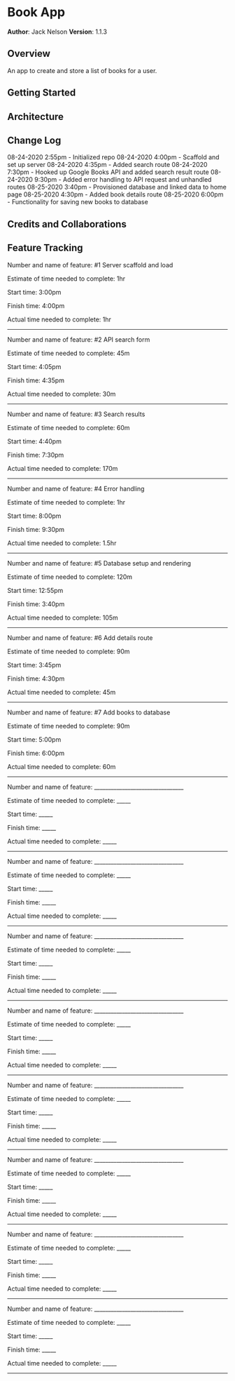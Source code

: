 # Book App

**Author**: Jack Nelson
**Version**: 1.1.3

## Overview

An app to create and store a list of books for a user.

## Getting Started
<!-- What are the steps that a user must take in order to build this app on their own machine and get it running? -->

## Architecture
<!-- Provide a detailed description of the application design. What technologies (languages, libraries, etc) you're using, and any other relevant design information. -->

## Change Log

08-24-2020 2:55pm - Initialized repo
08-24-2020 4:00pm - Scaffold and set up server
08-24-2020 4:35pm - Added search route
08-24-2020 7:30pm - Hooked up Google Books API and added search result route
08-24-2020 9:30pm - Added error handling to API request and unhandled routes
08-25-2020 3:40pm - Provisioned database and linked data to home page
08-25-2020 4:30pm - Added book details route
08-25-2020 6:00pm - Functionality for saving new books to database

## Credits and Collaborations



## Feature Tracking

Number and name of feature: #1 Server scaffold and load

Estimate of time needed to complete: 1hr

Start time: 3:00pm

Finish time: 4:00pm

Actual time needed to complete: 1hr

---

Number and name of feature: #2 API search form

Estimate of time needed to complete: 45m

Start time: 4:05pm

Finish time: 4:35pm

Actual time needed to complete: 30m

---

Number and name of feature: #3 Search results

Estimate of time needed to complete: 60m

Start time: 4:40pm

Finish time: 7:30pm

Actual time needed to complete: 170m

---

Number and name of feature: #4 Error handling

Estimate of time needed to complete: 1hr

Start time: 8:00pm

Finish time: 9:30pm

Actual time needed to complete: 1.5hr

---

Number and name of feature: #5 Database setup and rendering

Estimate of time needed to complete: 120m

Start time: 12:55pm

Finish time: 3:40pm

Actual time needed to complete: 105m

---

Number and name of feature: #6 Add details route

Estimate of time needed to complete: 90m

Start time: 3:45pm

Finish time: 4:30pm

Actual time needed to complete: 45m

---

Number and name of feature: #7 Add books to database

Estimate of time needed to complete: 90m

Start time: 5:00pm

Finish time: 6:00pm

Actual time needed to complete: 60m

---

Number and name of feature: ________________________________

Estimate of time needed to complete: _____

Start time: _____

Finish time: _____

Actual time needed to complete: _____

---

Number and name of feature: ________________________________

Estimate of time needed to complete: _____

Start time: _____

Finish time: _____

Actual time needed to complete: _____

---

Number and name of feature: ________________________________

Estimate of time needed to complete: _____

Start time: _____

Finish time: _____

Actual time needed to complete: _____

---

Number and name of feature: ________________________________

Estimate of time needed to complete: _____

Start time: _____

Finish time: _____

Actual time needed to complete: _____

---

Number and name of feature: ________________________________

Estimate of time needed to complete: _____

Start time: _____

Finish time: _____

Actual time needed to complete: _____

---

Number and name of feature: ________________________________

Estimate of time needed to complete: _____

Start time: _____

Finish time: _____

Actual time needed to complete: _____

---

Number and name of feature: ________________________________

Estimate of time needed to complete: _____

Start time: _____

Finish time: _____

Actual time needed to complete: _____

---

Number and name of feature: ________________________________

Estimate of time needed to complete: _____

Start time: _____

Finish time: _____

Actual time needed to complete: _____

---
